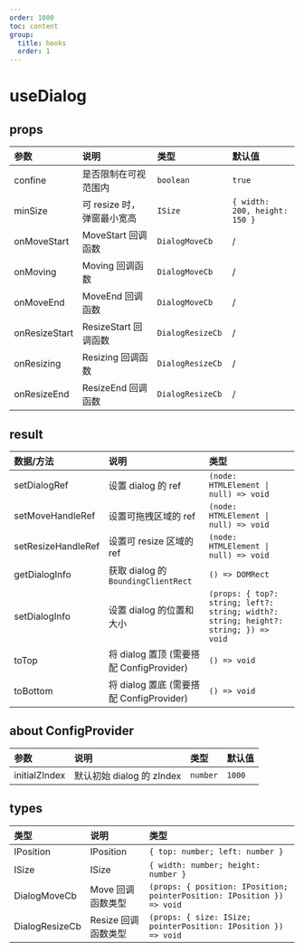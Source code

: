 ```yaml
---
order: 1000
toc: content
group:
  title: hooks
  order: 1
---
```


# useDialog

<code src="./demo/useDialog/base.tsx"></code>

<code src="./demo/useDialog/provider.tsx"></code>

## props

| 参数          | 说明                       | 类型              | 默认值                        |
| :------------ | :------------------------- | :---------------- | :---------------------------- |
| confine       | 是否限制在可视范围内       | `boolean`         | `true`                        |
| minSize       | 可 resize 时，弹窗最小宽高 | `ISize`           | `{ width: 200, height: 150 }` |
| onMoveStart   | MoveStart 回调函数         | `DialogMoveCb`    | /                             |
| onMoving      | Moving 回调函数            | `DialogMoveCb`    | /                             |
| onMoveEnd     | MoveEnd 回调函数           | `DialogMoveCb`    | /                             |
| onResizeStart | ResizeStart 回调函数       | `DialogResizeCb ` | /                             |
| onResizing    | Resizing 回调函数          | `DialogResizeCb ` | /                             |
| onResizeEnd   | ResizeEnd 回调函数         | `DialogResizeCb ` | /                             |

## result

| 数据/方法          | 说明                                     | 类型                                                                                 |
| :----------------- | :--------------------------------------- | :----------------------------------------------------------------------------------- |
| setDialogRef       | 设置 dialog 的 ref                       | `(node: HTMLElement \| null) => void`                                                |
| setMoveHandleRef   | 设置可拖拽区域的 ref                     | `(node: HTMLElement \| null) => void`                                                |
| setResizeHandleRef | 设置可 resize 区域的 ref                 | `(node: HTMLElement \| null) => void`                                                |
| getDialogInfo      | 获取 dialog 的 `BoundingClientRect`      | `() => DOMRect`                                                                      |
| setDialogInfo      | 设置 dialog 的位置和大小                 | `(props: { top?: string; left?: string; width?: string; height?: string; }) => void` |
| toTop              | 将 dialog 置顶 (需要搭配 ConfigProvider) | `() => void`                                                                         |
| toBottom           | 将 dialog 置底 (需要搭配 ConfigProvider) | `() => void`                                                                         |

## about ConfigProvider

| 参数          | 说明                      | 类型     | 默认值 |
| :------------ | :------------------------ | :------- | :----- |
| initialZIndex | 默认初始 dialog 的 zIndex | `number` | `1000` |

## types

| 类型           | 说明                | 类型                                                                   |
| :------------- | :------------------ | :--------------------------------------------------------------------- |
| IPosition      | IPosition           | `{ top: number; left: number }`                                        |
| ISize          | ISize               | `{ width: number; height: number }`                                    |
| DialogMoveCb   | Move 回调函数类型   | `(props: { position: IPosition; pointerPosition: IPosition }) => void` |
| DialogResizeCb | Resize 回调函数类型 | `(props: { size: ISize; pointerPosition: IPosition }) => void`         |

